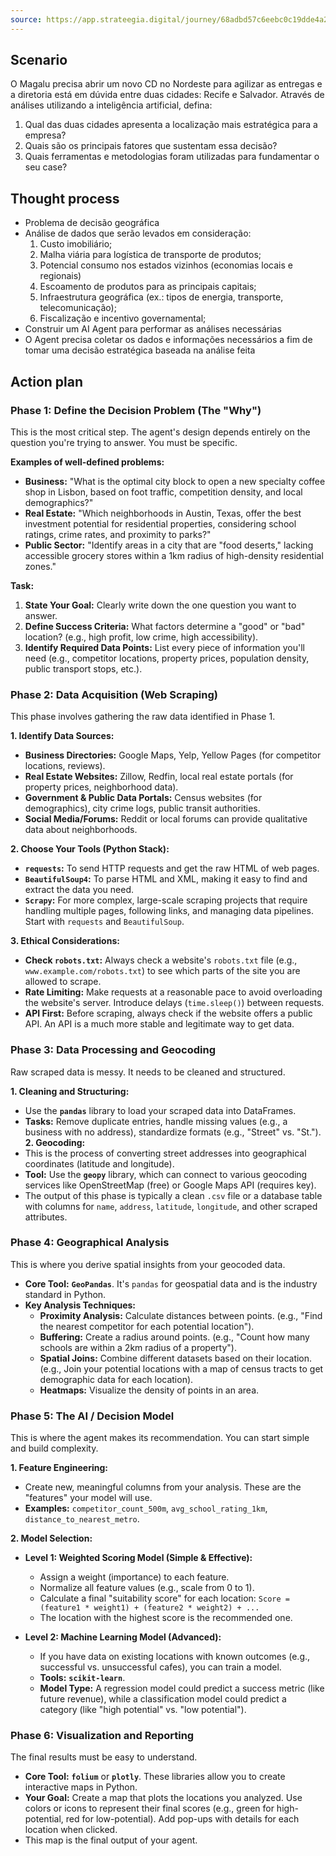 ```yaml
---
source: https://app.strateegia.digital/journey/68adbd57c6eebc0c19dde4a2/map/68adbd5815037b4bb17f2347/point/68adcc323f88dd5df30c0ec7
---
```


## Scenario
O Magalu precisa abrir um novo CD no Nordeste para agilizar as entregas e a diretoria está em dúvida entre duas cidades: Recife e Salvador. Através de análises utilizando a inteligência artificial, defina:

1. Qual das duas cidades apresenta a localização mais estratégica para a empresa?
2. Quais são os principais fatores que sustentam essa decisão?
3. Quais ferramentas e metodologias foram utilizadas para fundamentar o seu case?

## Thought process
- Problema de decisão geográfica
- Análise de dados que serão levados em consideração:
	1. Custo imobiliário;
	2. Malha viária para logística de transporte de produtos;
	3. Potencial consumo nos estados vizinhos (economias locais e regionais)
	4. Escoamento de produtos para as principais capitais;
	5. Infraestrutura geográfica (ex.: tipos de energia, transporte, telecomunicação);
	6. Fiscalização e incentivo governamental;
- Construir um AI Agent para performar as análises necessárias
- O Agent precisa coletar os dados e informações necessários a fim de tomar uma decisão estratégica baseada na análise feita

## Action plan
### **Phase 1: Define the Decision Problem (The "Why")**
This is the most critical step. The agent's design depends entirely on the question you're trying to answer. You must be specific.

**Examples of well-defined problems:**

- **Business:** "What is the optimal city block to open a new specialty coffee shop in Lisbon, based on foot traffic, competition density, and local demographics?"
- **Real Estate:** "Which neighborhoods in Austin, Texas, offer the best investment potential for residential properties, considering school ratings, crime rates, and proximity to parks?"
- **Public Sector:** "Identify areas in a city that are "food deserts," lacking accessible grocery stores within a 1km radius of high-density residential zones."

**Task:**
1. **State Your Goal:** Clearly write down the one question you want to answer.
2. **Define Success Criteria:** What factors determine a "good" or "bad" location? (e.g., high profit, low crime, high accessibility).
3. **Identify Required Data Points:** List every piece of information you'll need (e.g., competitor locations, property prices, population density, public transport stops, etc.).
### **Phase 2: Data Acquisition (Web Scraping)**
This phase involves gathering the raw data identified in Phase 1.

**1. Identify Data Sources:**
- **Business Directories:** Google Maps, Yelp, Yellow Pages (for competitor locations, reviews).
- **Real Estate Websites:** Zillow, Redfin, local real estate portals (for property prices, neighborhood data).
- **Government & Public Data Portals:** Census websites (for demographics), city crime logs, public transit authorities.
- **Social Media/Forums:** Reddit or local forums can provide qualitative data about neighborhoods.

**2. Choose Your Tools (Python Stack):**
- **`requests`:** To send HTTP requests and get the raw HTML of web pages.
- **`BeautifulSoup4`:** To parse HTML and XML, making it easy to find and extract the data you need.
- **`Scrapy`:** For more complex, large-scale scraping projects that require handling multiple pages, following links, and managing data pipelines. Start with `requests` and `BeautifulSoup`.

**3. Ethical Considerations:**
- **Check `robots.txt`:** Always check a website's `robots.txt` file (e.g., `www.example.com/robots.txt`) to see which parts of the site you are allowed to scrape.
- **Rate Limiting:** Make requests at a reasonable pace to avoid overloading the website's server. Introduce delays (`time.sleep()`) between requests.
- **API First:** Before scraping, always check if the website offers a public API. An API is a much more stable and legitimate way to get data.
### **Phase 3: Data Processing and Geocoding**
Raw scraped data is messy. It needs to be cleaned and structured.

**1. Cleaning and Structuring:**
- Use the **`pandas`** library to load your scraped data into DataFrames.
- **Tasks:** Remove duplicate entries, handle missing values (e.g., a business with no address), standardize formats (e.g., "Street" vs. "St.").
**2. Geocoding:**
- This is the process of converting street addresses into geographical coordinates (latitude and longitude).
- **Tool:** Use the **`geopy`** library, which can connect to various geocoding services like OpenStreetMap (free) or Google Maps API (requires key).
- The output of this phase is typically a clean `.csv` file or a database table with columns for `name`, `address`, `latitude`, `longitude`, and other scraped attributes.
### **Phase 4: Geographical Analysis**
This is where you derive spatial insights from your geocoded data.
- **Core Tool:** **`GeoPandas`**. It's `pandas` for geospatial data and is the industry standard in Python.
- **Key Analysis Techniques:**
    - **Proximity Analysis:** Calculate distances between points. (e.g., "Find the nearest competitor for each potential location").
    - **Buffering:** Create a radius around points. (e.g., "Count how many schools are within a 2km radius of a property").
    - **Spatial Joins:** Combine different datasets based on their location. (e.g., Join your potential locations with a map of census tracts to get demographic data for each location).
    - **Heatmaps:** Visualize the density of points in an area.
### **Phase 5: The AI / Decision Model**
This is where the agent makes its recommendation. You can start simple and build complexity.

**1. Feature Engineering:**
- Create new, meaningful columns from your analysis. These are the "features" your model will use.
- **Examples:** `competitor_count_500m`, `avg_school_rating_1km`, `distance_to_nearest_metro`.

**2. Model Selection:**
- **Level 1: Weighted Scoring Model (Simple & Effective):**
    - Assign a weight (importance) to each feature.
    - Normalize all feature values (e.g., scale from 0 to 1).
    - Calculate a final "suitability score" for each location: `Score = (feature1 * weight1) + (feature2 * weight2) + ...`
    - The location with the highest score is the recommended one.

- **Level 2: Machine Learning Model (Advanced):**
    - If you have data on existing locations with known outcomes (e.g., successful vs. unsuccessful cafes), you can train a model.
    - **Tools:** **`scikit-learn`**.
    - **Model Type:** A regression model could predict a success metric (like future revenue), while a classification model could predict a category (like "high potential" vs. "low potential").

### **Phase 6: Visualization and Reporting**
The final results must be easy to understand.

- **Core Tool:** **`folium`** or **`plotly`**. These libraries allow you to create interactive maps in Python.
- **Your Goal:** Create a map that plots the locations you analyzed. Use colors or icons to represent their final scores (e.g., green for high-potential, red for low-potential). Add pop-ups with details for each location when clicked.
- This map is the final output of your agent.